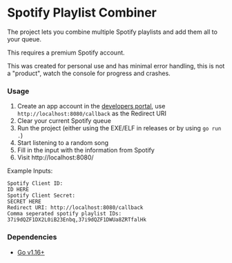 # Spotify Playlist Combiner

The project lets you combine multiple Spotify playlists and add them all to your queue.

This requires a premium Spotify account.

This was created for personal use and has minimal error handling, this is not a "product", watch the console for progress and crashes.

### Usage

1. Create an app account in the [developers portal](https://developer.spotify.com/), use `http://localhost:8080/callback` as the Redirect URI
2. Clear your current Spotify queue
3. Run the project (either using the EXE/ELF in releases or by using `go run .`)
4. Start listening to a random song 
5. Fill in the input with the information from Spotify
6. Visit http://localhost:8080/

Example Inputs:

```
Spotify Client ID: 
ID HERE
Spotify Client Secret: 
SECRET HERE
Redirect URI: http://localhost:8080/callback
Comma seperated spotify playlist IDs:
37i9dQZF1DX2L0iB23Enbq,37i9dQZF1DWUa8ZRTfalHk
```

### Dependencies

- [Go v1.16+](https://golang.org/dl/)
